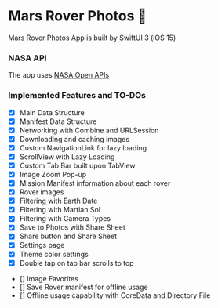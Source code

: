 # Mars Rover Photos 🚀

Mars Rover Photos App is built by SwiftUI 3 (iOS 15)

### NASA API
The app uses [NASA Open APIs](https://api.nasa.gov/index.html#browseAPI)

### Implemented Features and TO-DOs
- [x]  Main Data Structure
- [x]  Manifest Data Structure
- [x]  Networking with Combine and URLSession
- [x]  Downloading and caching images
- [x]  Custom NavigationLink for lazy loading
- [x]  ScrollView with Lazy Loading
- [x]  Custom Tab Bar built upon TabView
- [x]  Image Zoom Pop-up
- [x]  Mission Manifest information about each rover
- [x]  Rover images
- [x]  Filtering with Earth Date
- [x]  Filtering with Martian Sol
- [x]  Filtering with Camera Types
- [x]  Save to Photos with Share Sheet
- [x]  Share button and Share Sheet
- [x]  Settings page
- [x]  Theme color settings
- [x]  Double tap on tab bar scrolls to top
- []  Image Favorites
- []  Save Rover manifest for offline usage 
- []  Offline usage capability with CoreData and Directory File
